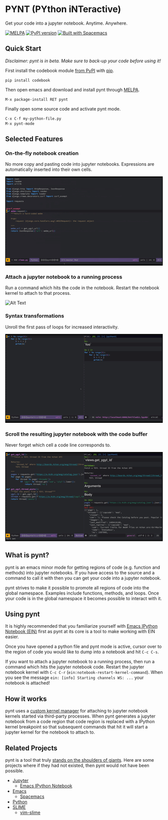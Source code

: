 # PYNT (PYthon iNTeractive)

Get your code into a jupyter notebook. Anytime. Anywhere.

[![MELPA](https://melpa.org/packages/pynt-badge.svg)](https://melpa.org/#/pynt) [![PyPI version](https://badge.fury.io/py/codebook.svg)](https://badge.fury.io/py/codebook) [![Built with Spacemacs](https://cdn.rawgit.com/syl20bnr/spacemacs/442d025779da2f62fc86c2082703697714db6514/assets/spacemacs-badge.svg)](http://spacemacs.org)

## Quick Start

*Disclaimer: pynt is in beta. Make sure to back-up your code before using it!*

First install the codebook module [from PyPI](https://pypi.python.org/pypi/codebook) with [pip](https://pip.pypa.io/en/stable/).

```
pip install codebook
```

Then open emacs and download and install pynt through [MELPA](https://melpa.org/#/pynt).

```
M-x package-install RET pynt
```

Finally open some source code and activate pynt mode.

```
C-x C-f my-python-file.py
M-x pynt-mode
```

## Selected Features

### On-the-fly notebook creation

No more copy and pasting code into jupyter notebooks. Expressions are automatically inserted into their own cells.

![Alt Text](https://github.com/ebanner/pynt-assets/blob/master/gif/generate-notebook.gif)

### Attach a jupyter notebook to a running process

Run a command which hits the code in the notebook. Restart the notebook kernel to attach to that process.

![Alt Text](https://github.com/ebanner/pynt-assets/blob/master/gif/attach%20notebook.gif)
  
### Syntax transformations

Unroll the first pass of loops for increased interactivity.
  
![Alt Text](https://github.com/ebanner/pynt-assets/blob/master/gif/loop%20unrolling.gif)

### Scroll the resulting jupyter notebook with the code buffer

Never forget which cell a code line corresponds to.

![Alt Text](https://github.com/ebanner/pynt-assets/blob/master/gif/scroll-notebook.gif)

## What is pynt?

pynt is an emacs minor mode for getting regions of code (e.g. function and methods) into jupyter notebooks. If you have access to the source and a command to call it with then you can get your code into a jupyter notebook.

pynt strives to make it possible to promote all regions of code into the global namespace. Examples include functions, methods, and loops. Once your code is in the global namespace it becomes possible to interact with it.

## Using pynt

It is highly recommended that you familiarize yourself with [Emacs IPython Notebook (EIN)](http://millejoh.github.io/emacs-ipython-notebook/) first as pynt at its core is a tool to make working with EIN easier.

Once you have opened a python file and pynt mode is active, cursor over to the region of code you would like to dump into a notebook and hit `C-c C-s`.

If you want to attach a jupyter notebook to a running process, then run a command which hits the jupyter notebook code. Restart the jupyter notebook kernel with `C-c C-r` (`ein:notebook-restart-kernel-command`). When you see the message `ein: [info] Starting channels WS: ...` your notebook is attached!

## How it works

pynt uses a [custom kernel manager](https://github.com/ebanner/extipy) for attaching to jupyter notebook kernels started via third-party processes. When pynt generates a jupyter notebook from a code region that code region is replaced with a IPython kernel breakpoint so that subsequent commands that hit it will start a jupyter kernel for the notebook to attach to.

## Related Projects

pynt is a tool that truly [stands on the shoulders of giants](https://en.wikipedia.org/wiki/Standing_on_the_shoulders_of_giants). Here are some projects where if they had not existed, then pynt would not have been possible.

- [Jupyter](http://jupyter.org/)
  - [Emacs IPython Notebook](http://millejoh.github.io/emacs-ipython-notebook/)
- [Emacs](https://www.gnu.org/software/emacs/)
  - [Spacemacs](http://spacemacs.org/)
- [Python](https://www.python.org/)
- [SLIME](https://common-lisp.net/project/slime/)
  - [vim-slime](https://github.com/jpalardy/vim-slime)
  
